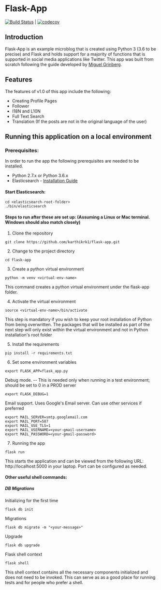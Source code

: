 # Flask-App

[![Build Status](https://travis-ci.org/karthikrk1/flask-app.svg?branch=master)](https://travis-ci.org/karthikrk1/flask-app) | [![codecov](https://codecov.io/gh/karthikrk1/flask-app/branch/master/graph/badge.svg)](https://codecov.io/gh/karthikrk1/flask-app)

## Introduction

Flask-App is an example microblog that is created using Python 3 (3.6 to be precise) and Flask and holds support for a majority of functions
that is supported in social media applications like Twitter. This app was built from scratch following the guide
developed by [Miguel Grinberg](https://blog.miguelgrinberg.com/).

## Features

The features of v1.0 of this app include the following:

* Creating Profile Pages
* Follower
* I18N and L10N
* Full Text Search
* Translation (If the posts are not in the original language of the user)

## Running this application on a local environment

### Prerequisites:

In order to run the app the following prerequisites are needed to be installed.

* Python 2.7.x or Python 3.6.x
* Elasticsearch - [Installation Guide](https://www.elastic.co/guide/en/elasticsearch/reference/current/_installation.html)

#### Start Elasticsearch:

```
cd <elasticsearch-root-folder>
./bin/elasticsearch
```

#### Steps to run after these are set up: (Assuming a Linux or Mac terminal. Windows should also match closely)

1. Clone the repository

```
git clone https://github.com/karthikrk1/flask-app.git
```

2. Change to the project directory

```
cd flask-app
```

3. Create a python virtual environment

```
python -m venv <virtual-env-name>
```

This command creates a python virtual environment under the flask-app folder.

4. Activate the virtual environment

```
source <virtual-env-name>/bin/activate
```
This step is mandatory if you wish to keep your root installation of Python from being overwritten. The packages that will be
installed as part of the next step will only exist within the virtual environment and not in Python installation's root
folder

5. Install the requirements

```
pip install -r requirements.txt
```

6. Set some environment variables

```
export FLASK_APP=flask_app.py
```

Debug mode. -- This is needed only when running in a test environment; should be set to 0 in a PROD server

```
export FLASK_DEBUG=1
```

Email support. Uses Google's Email server. Can use other services if preferred

```
export MAIL_SERVER=smtp.googlemail.com
export MAIL_PORT=587
export MAIL_USE_TLS=1
export MAIL_USERNAME=<your-gmail-username>
export MAIL_PASSWORD=<your-gmail-password>
```

7. Running the app

```
flask run
```

This starts the application and can be viewed from the following URL: http://localhost:5000 in your laptop. Port can
be configured as needed.

#### Other useful shell commands:

##### DB Migrations

Initializing for the first time

```
flask db init
```

Migrations

```
flask db migrate -m "<your-message>"
```

Upgrade

```
flask db upgrade
```

Flask shell context

```
flask shell
```

This shell context contains all the necessary components initialized and does not need to be invoked. This can serve as
as a good place for running tests and for people who prefer a shell.

